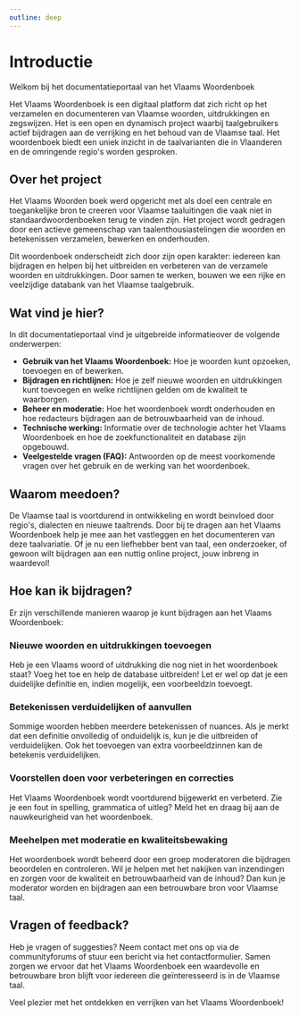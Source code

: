 ```yaml
---
outline: deep
---
```


# Introductie

Welkom bij het documentatieportaal van het Vlaams Woordenboek

Het Vlaams Woordenboek is een digitaal platform dat zich richt op het verzamelen en documenteren van Vlaamse woorden, uitdrukkingen en zegswijzen. 
Het is een open en dynamisch project waarbij taalgebruikers actief bijdragen aan de verrijking en het behoud van de Vlaamse taal. 
Het woordenboek biedt een uniek inzicht in de taalvarianten die in Vlaanderen en de omringende regio's worden gesproken. 

## Over het project

Het Vlaams Woorden boek werd opgericht met als doel een centrale en toegankelijke bron te creeren voor Vlaamse taaluitingen die vaak niet in standaardwoordenboeken  terug te vinden zijn. 
Het project wordt gedragen door een actieve gemeenschap van taalenthousiastelingen die woorden en betekenissen verzamelen, bewerken en onderhouden.

Dit woordenboek onderscheidt zich door zijn open karakter: iedereen kan bijdragen en helpen bij het uitbreiden en verbeteren van de verzamele woorden en uitdrukkingen. 
Door samen te werken, bouwen we een rijke en veelzijdige databank van het Vlaamse taalgebruik. 

## Wat vind je hier? 

In dit documentatieportaal vind je uitgebreide informatieover de volgende onderwerpen: 

- **Gebruik van het Vlaams Woordenboek:** Hoe je woorden kunt opzoeken, toevoegen en of bewerken. 
- **Bijdragen en richtlijnen:** Hoe je zelf nieuwe woorden en uitdrukkingen kunt toevoegen en welke richtlijnen gelden om de kwaliteit te waarborgen. 
- **Beheer en moderatie:** Hoe het woordenboek wordt onderhouden en hoe redacteurs bijdragen aan de betrouwbaarheid van de inhoud. 
- **Technische werking:** Informatie over de technologie achter het Vlaams Woordenboek en hoe de zoekfunctionaliteit en database zijn opgebouwd. 
- **Veelgestelde vragen (FAQ):** Antwoorden op de meest voorkomende vragen over het gebruik en de werking van het woordenboek. 

## Waarom meedoen? 

De Vlaamse taal is voortdurend in ontwikkeling en wordt beinvloed door regio's, dialecten en nieuwe taaltrends.
Door bij te dragen aan het Vlaams Woordenboek help je mee aan het vastleggen en het documenteren van deze taalvariatie. 
Of je nu een liefhebber bent van taal, een onderzoeker, of gewoon wilt bijdragen aan een nuttig online project, jouw inbreng in waardevol!

## Hoe kan ik bijdragen? 

Er zijn verschillende manieren waarop je kunt bijdragen aan het Vlaams Woordenboek:

### Nieuwe woorden en uitdrukkingen toevoegen

Heb je een Vlaams woord of uitdrukking die nog niet in het woordenboek staat? Voeg het toe en help de database uitbreiden! Let er wel op dat je een duidelijke definitie en, indien mogelijk, een voorbeeldzin toevoegt.

### Betekenissen verduidelijken of aanvullen

Sommige woorden hebben meerdere betekenissen of nuances. Als je merkt dat een definitie onvolledig of onduidelijk is, kun je die uitbreiden of verduidelijken. 
Ook het toevoegen van extra voorbeeldzinnen kan de betekenis verduidelijken.

### Voorstellen doen voor verbeteringen en correcties

Het Vlaams Woordenboek wordt voortdurend bijgewerkt en verbeterd. Zie je een fout in spelling, grammatica of uitleg? Meld het en draag bij aan de nauwkeurigheid van het woordenboek.

### Meehelpen met moderatie en kwaliteitsbewaking

Het woordenboek wordt beheerd door een groep moderatoren die bijdragen beoordelen en controleren. 
Wil je helpen met het nakijken van inzendingen en zorgen voor de kwaliteit en betrouwbaarheid van de inhoud? Dan kun je moderator worden en bijdragen aan een betrouwbare bron voor Vlaamse taal.

## Vragen of feedback? 

Heb je vragen of suggesties? Neem contact met ons op via de communityforums of stuur een bericht via het contactformulier. 
Samen zorgen we ervoor dat het Vlaams Woordenboek een waardevolle en betrouwbare bron blijft voor iedereen die geïnteresseerd is in de Vlaamse taal.

Veel plezier met het ontdekken en verrijken van het Vlaams Woordenboek!